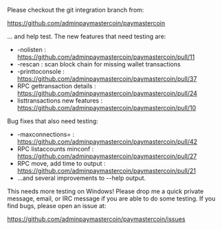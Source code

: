 Please checkout the git integration branch from:

https://github.com/adminpaymastercoin/paymastercoin

... and help test.  The new features that need testing are:

* -nolisten : https://github.com/adminpaymastercoin/paymastercoin/pull/11
* -rescan : scan block chain for missing wallet transactions
* -printtoconsole : https://github.com/adminpaymastercoin/paymastercoin/pull/37
* RPC gettransaction details : https://github.com/adminpaymastercoin/paymastercoin/pull/24
* listtransactions new features : https://github.com/adminpaymastercoin/paymastercoin/pull/10

Bug fixes that also need testing:

* -maxconnections= : https://github.com/adminpaymastercoin/paymastercoin/pull/42
* RPC listaccounts minconf : https://github.com/adminpaymastercoin/paymastercoin/pull/27
* RPC move, add time to output : https://github.com/adminpaymastercoin/paymastercoin/pull/21
* ...and several improvements to --help output.

This needs more testing on Windows!  Please drop me a quick private message, email, or IRC message if you are able to do some testing.  If you find bugs, please open an issue at:

https://github.com/adminpaymastercoin/paymastercoin/issues
